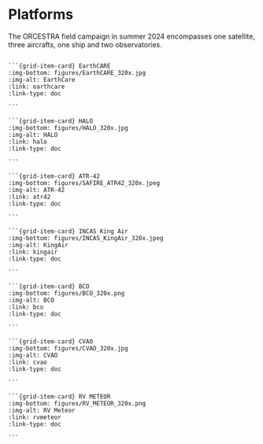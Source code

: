 # Platforms 

The ORCESTRA field campaign in summer 2024 encompasses one satellite, three aircrafts, one ship and two observatories.

````{grid} 3

```{grid-item-card} EarthCARE
:img-bottom: figures/EarthCARE_320x.jpg
:img-alt: EarthCare
:link: earthcare 
:link-type: doc

```

```{grid-item-card} HALO
:img-bottom: figures/HALO_320x.jpg
:img-alt: HALO
:link: halo
:link-type: doc

```

```{grid-item-card} ATR-42
:img-bottom: figures/SAFIRE_ATR42_320x.jpeg
:img-alt: ATR-42
:link: atr42
:link-type: doc

```

```{grid-item-card} INCAS King Air
:img-bottom: figures/INCAS_KingAir_320x.jpeg
:img-alt: KingAir
:link: kingair
:link-type: doc

```

```{grid-item-card} BCO
:img-bottom: figures/BCO_320x.png
:img-alt: BCO
:link: bco
:link-type: doc

```

```{grid-item-card} CVAO
:img-bottom: figures/CVAO_320x.jpg
:img-alt: CVAO
:link: cvao
:link-type: doc

```

```{grid-item-card} RV METEOR
:img-bottom: figures/RV_METEOR_320x.png
:img-alt: RV Meteor
:link: rvmeteor
:link-type: doc

```

```` 


